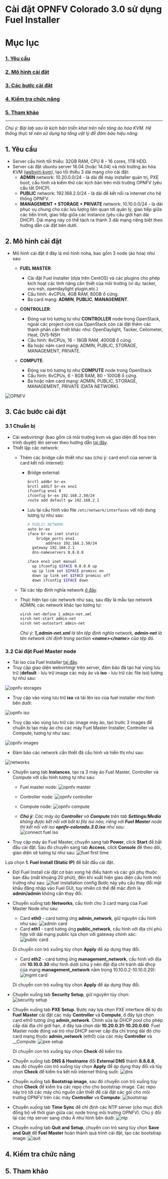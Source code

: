 # Cài đặt OPNFV Colorado 3.0 sử dụng Fuel Installer
# Mục lục
### [1. Yêu cầu](#pre)
### [2. Mô hình cài đặt](#topo)
### [3. Các bước cài đặt](#steps)
### [4. Kiểm tra chức năng](#verify)
### [5. Tham khảo](#ref)

---
*Chú ý: Bài lab sau là kịch bản triển khai trên nền tảng ảo hóa KVM. Hệ thống thực tế nên sử dụng hạ tầng vật lý để đảm bảo hiệu năng.*

## <a name="pre"></a>1. Yêu cầu
- Server cấu hình tối thiểu: 32GB RAM, CPU 8 - 16 cores, 1TB HDD.
- Server cài đặt ubuntu server 16.04 (hoặc 14.04) và môi trường ảo hóa KVM ([webvirt-kvm](https://github.com/retspen/webvirtmgr)), tạo tối thiểu 3 dải mạng cho cài đặt:
  - **ADMIN** network: 10.20.0.0/24 - là dải để máy installer quản trị, PXE boot, cấu hình và kiểm thử các kịch bản trên môi trường OPNFV (yêu cầu tắt DHCP). 
  - **PUBLIC** network: 192.168.2.0/24 - là dải để kết nối ra internet cho hệ thống OPNFV.
  - **MANAGEMENT + STORAGE + PRIVATE** network: 10.10.0.0/24 - là dải phục vụ chung cho các lưu lượng liên quan tới quản lý, giao tiếp giữa các tiến trình, giao tiếp giữa các instance (yêu cầu giới hạn dải DHCP). Dải mạng này có thể tách ra thành 3 dải mạng riêng biệt theo hướng dẫn cài đặt bên dưới.

## <a name="topo"></a>2. Mô hình cài đặt
- Mô hình cài đặt ở đây là mô hình noha, bao gồm 3 node (ảo hóa) như sau:
  - **FUEL MASTER**:
    - Cài đặt Fuel Installer (dựa trên CentOS) và các plugins cho phép kích hoạt các tính năng cần thiết của môi trường (ví dụ: tacker, ovs-nsh, opendaylight plugin,etc.)
    - Cấu hình: 4vCPUs, 4GB RAM, 80GB ổ cứng.
    - Ba card mạng: **ADMIN**, **PUBLIC**, **MANAGEMENT**.

  - **CONTROLLER**:
    - Đóng vai trò tương tự như **CONTROLLER** node trong OpenStack, ngoài các project core của OpenStack còn cài đặt thêm các thành phần cần thiết khác như: OpenDaylight, Tacker, Ceilometer, Heat, OVS-NSH 
    - Cấu hình: 8vCPUs, 16 - 18GB RAM, 400GB ổ cứng.
    - Ba hoặc năm card mạng: ADMIN, PUBLIC, STORAGE, MANAGEMENT, PRIVATE.
  
  - **COMPUTE**:
    - Đóng vai trò tương tự như **COMPUTE** node trong OpenStack
    - Cấu hình: 6vCPUs, 6 - 8GB RAM, 80 - 100GB ổ cứng.
    - Ba hoặc năm card mạng: ADMIN, PUBLIC, STORAGE, MANAGEMENT, PRIVATE (DATA NETWORK).
  
![OPNFV](http://i.imgur.com/rpT0EB3.png)


## <a name="steps"></a>3. Các bước cài đặt
### 3.1 Chuẩn bị
- Cài webvirtmgr (bao gồm cả môi trường kvm và giao diện đồ họa trên trình duyệt) lên server theo hướng dẫn [tại đây](https://github.com/retspen/webvirtmgr).
- Thiết lập các network:
  - Thêm các bridge cần thiết như sau (chú ý: card eno1 của server là card kết nối internet):
    - Bridge external:

      ```sh
      brctl addbr br-ex 
      brctl addif br-ex eno1
      ifconfig eno1 0
      ifconfig br-ex 192.168.2.50/24
      route add default gw 192.168.2.1
      ```

    - Lưu lại cấu hình vào file `/etc/network/interfaces` với nội dung tương tự như sau:
     
      ```sh
      # PUBLIC NETWORK
      auto br-ex
      iface br-ex inet static
          bridge_ports eno1 
              address 192.168.2.50/24
      	gateway 192.168.2.1
      	dns-nameservers 8.8.8.8
      
      iface eno1 inet manual
        up ifconfig $IFACE 0.0.0.0 up
        up ip link set $IFACE promisc on
        down ip link set $IFACE promisc off
        down ifconfig $IFACE down
      ```

  - Tải các tệp định nghĩa network [ở đây](https://github.com/thaihust/ghichep-nfv/tree/master/opnfv/opnfv-setup-network-config).
  - Thực hiện tạo các network như sau, sau đây là mẫu tạo network ADMIN, các network khác tạo tương tự:

    ```sh
    virsh net-define 1_admin-net.xml
    virsh net-start admin-net
    virsh net-autostart admin-net
    ```

    *Chú ý: __1_admin-net.xml__ là tên tệp định nghĩa network, __admin-net__ là tên network chỉ định trong section __\<name\>\</name\>__ của tệp đó.*

### 3.2 Cài đặt Fuel Master node
- Tải iso của Fuel Installer [tại đây](http://artifacts.opnfv.org/fuel/colorado/opnfv-colorado.3.0.iso).
- Truy cập giao diện webvirtmgr trên server, đảm bảo đã tạo hai vùng lưu trữ (__default__ - lưu trữ image các máy ảo và __iso__ - lưu trữ các file iso) tương tự như sau:

![opnfv storages](https://github.com/thaihust/ghichep-nfv/blob/master/opnfv/opnfv-setup-images/server_storage.png?raw=true)

- Truy cập vào vùng lưu trữ __iso__ và tải lên iso của fuel installer như hình bên dưới:

![opnfv iso](https://github.com/thaihust/ghichep-nfv/blob/master/opnfv/opnfv-setup-images/server_iso.png?raw=true)

- Truy cập vào vùng lưu trữ các image máy ảo, tạo trước 3 images để chuẩn bị tạo máy ảo cho các máy Fuel Master Installer, Controller và Compute, tương tự như sau:

![opnfv images](https://github.com/thaihust/ghichep-nfv/blob/master/opnfv/opnfv-setup-images/server_images.png?raw=true)

- Đảm bảo các network cần thiết đã cấu hình và hiển thị như sau:

![networks](https://github.com/thaihust/ghichep-nfv/blob/master/opnfv/opnfv-setup-images/networks.png?raw=true)

- Chuyển sang tab __Instances__, tạo ra 3 máy ảo Fuel Master, Controller và Compute với cấu hình tương tự như sau:
  - Fuel master node:
  ![opnfv master](https://github.com/thaihust/ghichep-nfv/blob/master/opnfv/opnfv-setup-images/fuel_master_properties.png?raw=true)

  - Controller node:
  ![opnfv controller](https://github.com/thaihust/ghichep-nfv/blob/master/opnfv/opnfv-setup-images/opnfv_ctl_properties.png?raw=true)

  - Compute node:
  ![opnfv compute](https://github.com/thaihust/ghichep-nfv/blob/master/opnfv/opnfv-setup-images/opnfv_com_properties.png?raw=true)

  - *__Chú ý__: Các máy ảo __Controller__ và __Compute__ trên tab __Settings__/__Media__ không được kết nối với bất kì file iso nào, riêng với __Fuel Master__ node thì kết nối với iso __opnfv-colorado.3.0.iso__ như sau:*
  ![connect fuel iso](https://github.com/thaihust/ghichep-nfv/blob/master/opnfv/opnfv-setup-images/fuel_iso_connect.png?raw=true)

- Truy cập máy ảo Fuel Master, chuyển sang tab __Power__, click __Start__ để bắt đầu cài đặt. Sau đó chuyển sang tab __Access__, click __Console__ để theo dõi, giao diện sẽ tương tự như sau:
![fuel first time](https://github.com/thaihust/ghichep-nfv/blob/master/opnfv/opnfv-setup-images/fuel_master_setup.png?raw=true)
    
Lựa chọn __1. Fuel Install (Static IP)__ để bắt đầu cài đặt.

- Đợi Fuel Install cài đặt cơ bản xong hệ điều hành và các gói phụ thuộc ban đầu (mất khoảng 20 phút), đến khi xuất hiện giao diện cấu hình môi trường như sau:
![fuel installation config](https://github.com/thaihust/ghichep-nfv/blob/master/opnfv/opnfv-setup-images/fuel_master_setup_1.png?raw=true)
Bước này yêu cầu thay đổi mật khẩu đăng nhập vào Fuel GUI, tuy nhiên có thể để mặc định là __admin/admin__ không cần thay đổi.
- Chuyển xuống tab __Networks__, cấu hình cho 3 card mạng của Fuel Master Node như sau:
  - Card __eth0__ - card tương ứng __admin_network__, giữ nguyên cấu hình như sau:
  ![admin card](https://github.com/thaihust/ghichep-nfv/blob/master/opnfv/opnfv-setup-images/fuel_master_setup_2.png?raw=true)
  - Card __eth1__ - card tương ứng __public_network__, cấu hình với địa chỉ phù hợp với dải mạng public lựa chọn với gateway chính xác:
  ![public card](https://github.com/thaihust/ghichep-nfv/blob/master/opnfv/opnfv-setup-images/fuel_master_setup_3.png?raw=true)     
  
  Di chuyển con trỏ xuống tùy chọn __Apply__ để áp dụng thay đổi.
  - Card __eth2__ - card tương ứng __management_network__, cấu hình với địa chỉ __10.10.0.30__ như hình dưới (chú ý nên đặt địa chỉ tránh dải dhcp của mạng __management_network__ nằm trong 10.10.0.2-10.10.0.29):
  ![mgmt card](https://github.com/thaihust/ghichep-nfv/blob/master/opnfv/opnfv-setup-images/fuel_master_setup_4.png?raw=true)
  
  Di chuyển con trỏ xuống tùy chọn __Apply__ để áp dụng thay đổi.

- Chuyển xuống tab __Security Setup__, giữ nguyên tùy chọn:
![security setup](https://github.com/thaihust/ghichep-nfv/blob/master/opnfv/opnfv-setup-images/fuel_master_setup_5.png?raw=true)

- Chuyển xuống tab __PXE Setup__. Bước này lựa chọn PXE interface để từ đó __Fuel Master__ cài đặt các máy __Controller__ và __Compute__, ở đây lựa chọn card eth0 tương ứng __admin_network__. Chỉnh sửa lại DHCP pool cho phép cấp dải địa chỉ giới hạn, ở đây lựa chọn dải __10.20.0.31-10.20.0.60__. Fuel Master node đóng vai trò như DHCP server cấp địa chỉ trong dải đó cho card mạng thuộc __admin_network__ (eth0) của các máy __Controller__ và __Compute:
![pxe setup](https://github.com/thaihust/ghichep-nfv/blob/master/opnfv/opnfv-setup-images/fuel_master_setup_6.png?raw=true)

  Di chuyển con trỏ xuống tùy chọn __Check__ để kiểm tra.

- Chuyển xuống tab __DNS & Hostname__ đổi __External DNS__ thành __8.8.8.8__, sau đó chuyển con trỏ xuống tùy chọn __Apply__ để áp dụng thay đổi và tùy chọn __Check__ để kiểm tra kết nối internet thông suốt:
![dns](https://github.com/thaihust/ghichep-nfv/blob/master/opnfv/opnfv-setup-images/fuel_master_setup_7.png?raw=true)

- Chuyển xuống tab __Bootstrap image__, sau đó chuyển con trỏ xuống tùy chọn __Check__ để kiểm tra các repo cho cho bootstrap image. Các repo này trỏ tới các máy chủ nguồn cần thiết để cài đặt các gói cho môi trường OPNFV trên các máy __Controller__ và __Compute__:
![bootstrap](https://github.com/thaihust/ghichep-nfv/blob/master/opnfv/opnfv-setup-images/fuel_master_setup_8.png?raw=true)

- Chuyển xuống tab __Time Sync__ để chỉ định các NTP server (cho mục đích đồng bộ về thời gian giữa các node trong môi trường OPNFV). Chú ý đổi lại các ntp server sang châu Á như hình bên dưới:
![ntp](https://github.com/thaihust/ghichep-nfv/blob/master/opnfv/opnfv-setup-images/fuel_master_setup_9.png?raw=true)

- Chuyển xuống tab __Quit and Setup__, chuyển con trỏ sang tùy chọn __Save and Quit__ để __Fuel Master__ hoàn thành quá trình cài đặt, tạo các bootstrap image:
![quit](https://github.com/thaihust/ghichep-nfv/blob/master/opnfv/opnfv-setup-images/fuel_master_setup_10.png?raw=true)

## <a name="verify"></a>4. Kiểm tra chức năng



## <a name="ref"></a>5. Tham khảo




